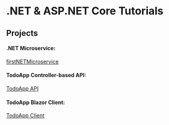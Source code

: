 # .NET & ASP.NET Core Tutorials

## Projects

#### .NET Microservice: 

[firstNETMicroservice](https://github.com/Michle99/.NET_ASP.NET_Core_Tutorials/tree/main/firstNETMicroservice)

#### TodoApp Controller-based API:

[TodoApp API](https://github.com/Michle99/.NET_ASP.NET_Core_Tutorials/tree/main/TodoApp.Api)


#### TodoApp Blazor Client:

[TodoApp Client](https://github.com/Michle99/.NET_ASP.NET_Core_Tutorials/tree/main/TodoApp)


